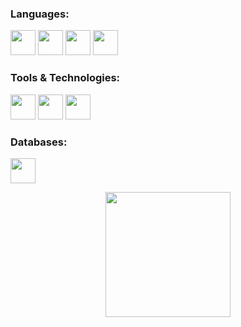 <span>
<h3>Languages:</h3>
  <img height="40" src="https://img.shields.io/badge/-Python-0c1017?style=for-the-badge&logo=python">
  <img height="40" src="https://img.shields.io/badge/-Bash-0c1017?style=for-the-badge&logo=gnubash">
  <img height="40" src="https://img.shields.io/badge/-JavaScript-0c1017?style=for-the-badge&logo=javascript">
  <img height="40" src="https://img.shields.io/badge/-TypeScript-0c1017?style=for-the-badge&logo=typescript">
</span>

<h3>Tools & Technologies:</h3>
<span>
  <img height="40" src="https://img.shields.io/badge/-Docker-0c1017?style=for-the-badge&logo=docker">
  <img height="40" src="https://img.shields.io/badge/-Linux-0c1017?style=for-the-badge&logo=linux">
  <img height="40" src="https://img.shields.io/badge/-Git-0c1017?style=for-the-badge&logo=git">
</span>

<h3>Databases:</h3>
<span>
  <img height="40" src="https://img.shields.io/badge/-MySQL-0c1017?style=for-the-badge&logo=mysql">
</span>

<div align="center">
<p>
<a href="https://github.com/TheSilver1023">
  <img height="200em" src="https://github-readme-stats.vercel.app/api?username=TheSilver1023&hide_border=true&show_icons=true&title_color=E11111&icon_color=FF5733&text_color=FFFFFF&bg_color=0c1017"
</a>
</p>
</div>
